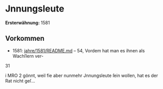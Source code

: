 # Jnnungsleute

**Ersterwähnung:** 1581

## Vorkommen
- 1581: [jahre/1581/README.md](../jahre/1581/README.md) – 54, Vordem hat man es ihnen als Wachſlern ver-

31


i MRO 2
gönnt, weil fie aber nunmehr Jnnungsleute ſein wollen,
hat es der Rat nicht geſ...
